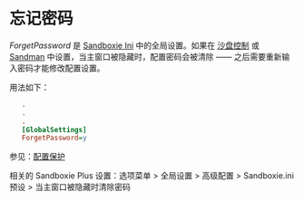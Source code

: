 # 忘记密码

_ForgetPassword_ 是 [Sandboxie Ini](SandboxieIni.md) 中的全局设置。如果在 [沙盘控制](SandboxieControl.md) 或 [Sandman](PlusMigrationGuide.md) 中设置，当主窗口被隐藏时，配置密码会被清除 —— 之后需要重新输入密码才能修改配置设置。

用法如下：

```ini
   .
   .
   .
   [GlobalSettings]
   ForgetPassword=y
```

参见：[配置保护](ConfigurationProtection.md)

相关的 Sandboxie Plus 设置：选项菜单 > 全局设置 > 高级配置 > Sandboxie.ini 预设 > 当主窗口被隐藏时清除密码